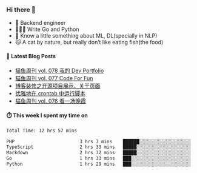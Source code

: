 ### Hi there 👋

- 🔧 Backend engineer
- 👨🏻‍💻 Write Go and Python
- 🔭 Know a little something about ML, DL(specially in NLP)
- 🐱 A cat by nature, but really don’t like eating fish(the food)

#### 📖 Latest Blog Posts
<!-- BLOG-POST-LIST:START -->
- [猫鱼周刊 vol. 078 我的 Dev Portfolio](https://ameow.xyz/archives/weekly-078)
- [猫鱼周刊 vol. 077 Code For Fun](https://ameow.xyz/archives/weekly-077)
- [博客装修之开源项目展示、关于页面](https://ameow.xyz/archives/blog-maintenance-showcase-and-about)
- [优雅地在 crontab 中运行脚本](https://ameow.xyz/archives/run-scripts-in-crontab-gracefully)
- [猫鱼周刊 vol. 076 看一场晚霞](https://ameow.xyz/archives/weekly-076)
<!-- BLOG-POST-LIST:END -->

#### ⏱️ This week I spent my time on
<!--START_SECTION:waka-->

```txt
Total Time: 12 hrs 57 mins

PHP                        3 hrs 7 mins    ██████░░░░░░░░░░░░░░░░░░░   24.08 %
TypeScript                 2 hrs 33 mins   █████░░░░░░░░░░░░░░░░░░░░   19.74 %
Markdown                   2 hrs 32 mins   █████░░░░░░░░░░░░░░░░░░░░   19.55 %
Go                         1 hrs 33 mins   ███░░░░░░░░░░░░░░░░░░░░░░   12.03 %
Python                     1 hrs 29 mins   ███░░░░░░░░░░░░░░░░░░░░░░   11.52 %
```

<!--END_SECTION:waka-->

<!--
**LeslieLeung/LeslieLeung** is a ✨ _special_ ✨ repository because its `README.md` (this file) appears on your GitHub profile.

Here are some ideas to get you started:

- 🔭 I’m currently working on ...
- 🌱 I’m currently learning ...
- 👯 I’m looking to collaborate on ...
- 🤔 I’m looking for help with ...
- 💬 Ask me about ...
- 📫 How to reach me: ...
- 😄 Pronouns: ...
- ⚡ Fun fact: ...
-->

